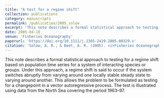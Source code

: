 ```yaml
---
title: "A test for a regime shift"
collection: publications
category: manuscripts
permalink: /publication/2005_solow
excerpt: 'This note describes a formal statistical approach to testing for a regime shift based on population time series for a system of interacting species or groups. Under this approach ...'
date: 2005-04-18
venue: 'Fisheries Oceanography'
paperurl: 'https://doi.org/10.1111/j.1365-2419.2005.00329.x'
citation: 'Solow, A. R., & Beet, A. R. (2005). <i>Fisheries Oceanography</i> &quot;14(3), 236-240.&quot;.'
---
```


This note describes a formal statistical approach to testing for a regime shift based on population time series for a system of interacting species or groups. Under this approach, a regime shift is said to occur if the system switches abruptly from varying around one locally stable steady state to varying around another. This allows the problem to be formulated as testing for a changepoint in a vector autoregressive process. The test is illustrated using data from the North Sea covering the period 1963–97.